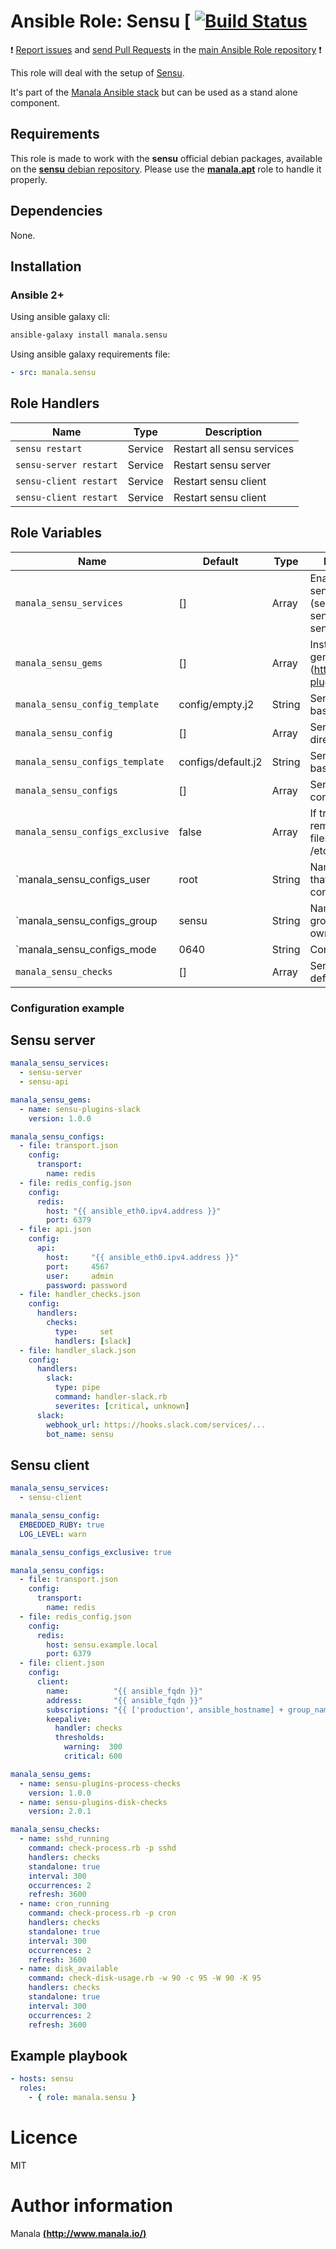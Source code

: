 # Ansible Role: Sensu [ [![Build Status](https://travis-ci.org/manala/ansible-role-sensu.svg?branch=master)](https://travis-ci.org/manala/ansible-role-sensu)

:exclamation: [Report issues](https://github.com/manala/ansible-roles/issues) and [send Pull Requests](https://github.com/manala/ansible-roles/pulls) in the [main Ansible Role repository](https://github.com/manala/ansible-roles) :exclamation:

This role will deal with the setup of [Sensu](https://sensuapp.org/).

It's part of the [Manala Ansible stack](http://www.manala.io) but can be used as a stand alone component.

## Requirements

This role is made to work with the __sensu__ official debian packages, available on the [__sensu__ debian repository](https://sensuapp.org/docs/0.26/platforms/sensu-on-ubuntu-debian.html#sensu-core). Please use the [**manala.apt**](https://galaxy.ansible.com/manala/apt/) role to handle it properly.

## Dependencies

None.

## Installation

### Ansible 2+

Using ansible galaxy cli:

```bash
ansible-galaxy install manala.sensu
```

Using ansible galaxy requirements file:

```yaml
- src: manala.sensu
```

## Role Handlers

| Name                   | Type    | Description                |
| ---------------------- | ------- | -------------------------- |
| `sensu restart`        | Service | Restart all sensu services |
| `sensu-server restart` | Service | Restart sensu server       |
| `sensu-client restart` | Service | Restart sensu client       |
| `sensu-client restart` | Service | Restart sensu client       |

## Role Variables

| Name                            | Default                | Type   | Description                                                                |
| ------------------------------- | ---------------------- | ------ | -------------------------------------------------------------------------- |
| `manala_sensu_services`         | []                     | Array  | Enable and start sensu services (sensu-server, sensu-client, sensu-server) |
| `manala_sensu_gems`             | []                     | Array  | Install sensu gems (http://sensu-plugins.io/)                              |
| `manala_sensu_config_template`  | config/empty.j2        | String | Sensu config base template                                                 |
| `manala_sensu_config`           | []                     | Array  | Sensu config directives                                                    |
| `manala_sensu_configs_template` | configs/default.j2     | String | Sensu configs base template                                                |
| `manala_sensu_configs`          | []                     | Array  | Sensu additional configs                                                   |
| `manala_sensu_configs_exclusive`| false                  | Array  | If true, will remove extra files in /etc/sensu/conf.d                      |
| `manala_sensu_configs_user      | root                   | String | Name of the user that should own config files                              |
| `manala_sensu_configs_group     | sensu                  | String | Name of the group that should own config files                             |
| `manala_sensu_configs_mode      | 0640                   | String | Config files mode                                                          |
| `manala_sensu_checks`           | []                     | Array  | Sensu checks definitions                                                   |

### Configuration example

## Sensu server

```yaml
manala_sensu_services:
  - sensu-server
  - sensu-api

manala_sensu_gems:
  - name: sensu-plugins-slack
    version: 1.0.0

manala_sensu_configs:
  - file: transport.json
    config:
      transport:
        name: redis
  - file: redis_config.json
    config:
      redis:
        host: "{{ ansible_eth0.ipv4.address }}"
        port: 6379
  - file: api.json
    config:
      api:
        host:     "{{ ansible_eth0.ipv4.address }}"
        port:     4567
        user:     admin
        password: password
  - file: handler_checks.json
    config:
      handlers:
        checks:
          type:     set
          handlers: [slack]
  - file: handler_slack.json
    config:
      handlers:
        slack:
          type: pipe
          command: handler-slack.rb
          severites: [critical, unknown]
      slack:
        webhook_url: https://hooks.slack.com/services/...
        bot_name: sensu
```

## Sensu client

```yaml
manala_sensu_services:
  - sensu-client

manala_sensu_config:
  EMBEDDED_RUBY: true
  LOG_LEVEL: warn

manala_sensu_configs_exclusive: true

manala_sensu_configs:
  - file: transport.json
    config:
      transport:
        name: redis
  - file: redis_config.json
    config:
      redis:
        host: sensu.example.local
        port: 6379
  - file: client.json
    config:
      client:
        name:          "{{ ansible_fqdn }}"
        address:       "{{ ansible_fqdn }}"
        subscriptions: "{{ ['production', ansible_hostname] + group_names }}"
        keepalive:
          handler: checks
          thresholds:
            warning:  300
            critical: 600

manala_sensu_gems:
  - name: sensu-plugins-process-checks
    version: 1.0.0
  - name: sensu-plugins-disk-checks
    version: 2.0.1

manala_sensu_checks:
  - name: sshd_running
    command: check-process.rb -p sshd
    handlers: checks
    standalone: true
    interval: 300
    occurrences: 2
    refresh: 3600
  - name: cron_running
    command: check-process.rb -p cron
    handlers: checks
    standalone: true
    interval: 300
    occurrences: 2
    refresh: 3600
  - name: disk_available
    command: check-disk-usage.rb -w 90 -c 95 -W 90 -K 95
    handlers: checks
    standalone: true
    interval: 300
    occurrences: 2
    refresh: 3600
```

## Example playbook

```yaml
- hosts: sensu
  roles:
    - { role: manala.sensu }
```

# Licence

MIT

# Author information

Manala [**(http://www.manala.io/)**](http://www.manala.io)
